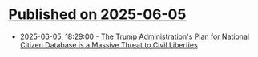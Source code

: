 # [Published on 2025-06-05](index.md)

* [2025-06-05, 18:29:00](https://soylentnews.org/politics/article.pl?sid=25/06/04/1510212&from=rss) - [The Trump Administration's Plan for National Citizen Database is a Massive Threat to Civil Liberties](https://soylentnews.org/politics/article.pl?sid=25/06/04/1510212&from=rss)
